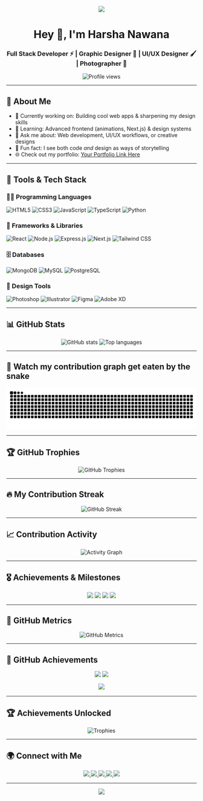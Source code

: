 <!-- Banner (optional, replace with your own) -->
<p align="center">
  <img src="https://capsule-render.vercel.app/api?type=waving&color=gradient&height=200&section=header&text=Harsha%20Nawana&fontSize=80&fontAlignY=35&animation=twinkling&fontColor=gradient" />
</p>

<h1 align="center">Hey 👋, I'm Harsha Nawana</h1>
<h3 align="center">
  Full Stack Developer ⚡ | Graphic Designer 🎨 | UI/UX Designer 🖌️ | Photographer 📸
</h3>

<p align="center">
  <img src="https://komarev.com/ghpvc/?username=harsha-99-tech&label=Profile%20views&color=0e75b6&style=flat" alt="Profile views" />
</p>

---

## 🚀 About Me

- 🔭 Currently working on: Building cool web apps & sharpening my design skills
- 🌱 Learning: Advanced frontend (animations, Next.js) & design systems
- 💬 Ask me about: Web development, UI/UX workflows, or creative designs
- 🎨 Fun fact: I see both code _and_ design as ways of storytelling
- 🌐 Check out my portfolio: [Your Portfolio Link Here](https://your-portfolio-link.com)

---

## 🧰 Tools & Tech Stack

### 👨‍💻 Programming Languages

<p align="left">
  <img src="https://img.shields.io/badge/HTML5-E34F26?style=for-the-badge&logo=html5&logoColor=white" alt="HTML5" />
  <img src="https://img.shields.io/badge/CSS3-1572B6?style=for-the-badge&logo=css3&logoColor=white" alt="CSS3" />
  <img src="https://img.shields.io/badge/JavaScript-F7DF1E?style=for-the-badge&logo=javascript&logoColor=black" alt="JavaScript" />
  <img src="https://img.shields.io/badge/TypeScript-007ACC?style=for-the-badge&logo=typescript&logoColor=white" alt="TypeScript" />
  <img src="https://img.shields.io/badge/Python-3776AB?style=for-the-badge&logo=python&logoColor=white" alt="Python" />
</p>

### 🚀 Frameworks & Libraries

<p align="left">
  <img src="https://img.shields.io/badge/React-20232A?style=for-the-badge&logo=react&logoColor=61DAFB" alt="React" />
  <img src="https://img.shields.io/badge/Node.js-43853D?style=for-the-badge&logo=node.js&logoColor=white" alt="Node.js" />
  <img src="https://img.shields.io/badge/Express.js-404D59?style=for-the-badge" alt="Express.js" />
  <img src="https://img.shields.io/badge/Next.js-000000?style=for-the-badge&logo=next.js&logoColor=white" alt="Next.js" />
  <img src="https://img.shields.io/badge/Tailwind_CSS-38B2AC?style=for-the-badge&logo=tailwind-css&logoColor=white" alt="Tailwind CSS" />
</p>

### 🗄️ Databases

<p align="left">
  <img src="https://img.shields.io/badge/MongoDB-4EA94B?style=for-the-badge&logo=mongodb&logoColor=white" alt="MongoDB" />
  <img src="https://img.shields.io/badge/MySQL-00000F?style=for-the-badge&logo=mysql&logoColor=white" alt="MySQL" />
  <img src="https://img.shields.io/badge/PostgreSQL-316192?style=for-the-badge&logo=postgresql&logoColor=white" alt="PostgreSQL" />
</p>

### 🎨 Design Tools

<p align="left">
  <img src="https://img.shields.io/badge/Adobe%20Photoshop-31A8FF?style=for-the-badge&logo=Adobe%20Photoshop&logoColor=black" alt="Photoshop" />
  <img src="https://img.shields.io/badge/Adobe%20Illustrator-FF9A00?style=for-the-badge&logo=adobe%20illustrator&logoColor=white" alt="Illustrator" />
  <img src="https://img.shields.io/badge/Figma-F24E1E?style=for-the-badge&logo=figma&logoColor=white" alt="Figma" />
  <img src="https://img.shields.io/badge/Adobe%20XD-470137?style=for-the-badge&logo=Adobe%20XD&logoColor=#FF61F6" alt="Adobe XD" />
</p>

---

## 📊 GitHub Stats

<p align="center">
  <img src="https://github-readme-stats.vercel.app/api?username=harsha-99-tech&show_icons=true&theme=tokyonight" alt="GitHub stats"/>
  <img src="https://github-readme-stats.vercel.app/api/top-langs/?username=harsha-99-tech&layout=compact&theme=tokyonight" alt="Top languages"/>
</p>

---

## 🐍 Watch my contribution graph get eaten by the snake

<picture>
  <source media="(prefers-color-scheme: dark)" srcset="https://raw.githubusercontent.com/harsha-99-tech/harsha-99-tech/output/github-contribution-grid-snake-dark.svg">
  <source media="(prefers-color-scheme: light)" srcset="https://raw.githubusercontent.com/harsha-99-tech/harsha-99-tech/output/github-contribution-grid-snake.svg">
  <img alt="github contribution grid snake animation" src="https://raw.githubusercontent.com/harsha-99-tech/harsha-99-tech/output/github-contribution-grid-snake.svg">
</picture>

---

## 🏆 GitHub Trophies

<p align="center">
  <img src="https://github-profile-trophy.vercel.app/?username=harsha-99-tech&theme=tokyonight&no-frame=false&no-bg=false&margin-w=4" alt="GitHub Trophies" />
</p>

---

## 🔥 My Contribution Streak

<p align="center">
  <img src="https://github-readme-streak-stats.herokuapp.com/?user=harsha-99-tech&theme=tokyonight&hide_border=true&stroke=0000&background=0D1117&ring=e73c7e&fire=e73c7e&currStreakLabel=e73c7e" alt="GitHub Streak" />
</p>

---

## 📈 Contribution Activity

<p align="center">
  <img src="https://github-readme-activity-graph.vercel.app/graph?username=harsha-99-tech&theme=tokyo-night&hide_border=true&bg_color=0D1117&color=58a6ff&line=f85149&point=58a6ff" alt="Activity Graph" />
</p>

---

## 🎖️ Achievements & Milestones

<p align="center">
  <img src="https://img.shields.io/badge/🏆_Total_Commits-1000+-blue?style=for-the-badge" />
  <img src="https://img.shields.io/badge/⭐_Stars_Earned-50+-yellow?style=for-the-badge" />
  <img src="https://img.shields.io/badge/🔀_Pull_Requests-25+-green?style=for-the-badge" />
  <img src="https://img.shields.io/badge/📝_Issues_Resolved-30+-purple?style=for-the-badge" />
</p>

---

## 💫 GitHub Metrics

<p align="center">
  <img src="https://metrics.lecoq.io/harsha-99-tech?template=classic&base=header%2C%20activity%2C%20community%2C%20repositories%2C%20metadata&base.indepth=false&base.hireable=false&base.skip=false&config.timezone=Asia%2FColombo&config.display=large&config.octicon=true&config.twemoji=true" alt="GitHub Metrics" />
</p>

---

## 🌟 GitHub Achievements

<div align="center">
  <img height="150em" src="https://github-readme-streak-stats.herokuapp.com/?user=harsha-99-tech&theme=tokyonight&hide_border=true" />
  <img height="150em" src="https://github-readme-stats.vercel.app/api/wakatime?username=harsha-99-tech&theme=tokyonight&hide_border=true" />
</div>

<p align="center">
  <img src="https://github-profile-summary-cards.vercel.app/api/cards/profile-details?username=harsha-99-tech&theme=tokyonight" />
</p>

---

## 🏆 Achievements Unlocked

<p align="center">
  <img src="https://github-profile-trophy.vercel.app/?username=harsha-99-tech&theme=algolia&no-frame=true&no-bg=true&column=7&margin-w=15&margin-h=15&rank=SSS,SS,S,AAA,AA,A" alt="Trophies" />
</p>

---

## 🌍 Connect with Me

<p align="center">
  <a href="https://linkedin.com/in/your-link">
    <img src="https://img.shields.io/badge/-LinkedIn-0077B5?style=for-the-badge&logo=Linkedin&logoColor=white"/>
  </a>
  <a href="https://twitter.com/your-handle">
    <img src="https://img.shields.io/badge/-Twitter-1DA1F2?style=for-the-badge&logo=Twitter&logoColor=white"/>
  </a>
  <a href="https://instagram.com/your-handle">
    <img src="https://img.shields.io/badge/-Instagram-E4405F?style=for-the-badge&logo=Instagram&logoColor=white"/>
  </a>
  <a href="mailto:your@email.com">
    <img src="https://img.shields.io/badge/-Email-D14836?style=for-the-badge&logo=Gmail&logoColor=white"/>
  </a>
  <a href="https://your-portfolio-link.com">
    <img src="https://img.shields.io/badge/-Portfolio-FF7139?style=for-the-badge&logo=Firefox-Browser&logoColor=white"/>
  </a>
</p>

---

<p align="center">
  <img src="https://capsule-render.vercel.app/api?type=waving&color=gradient&height=100&section=footer&animation=twinkling" />
</p>
